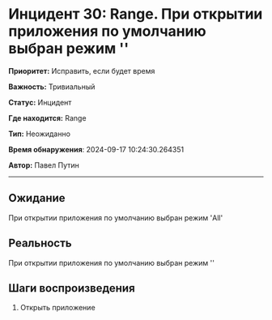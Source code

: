 # Инцидент 30: Range. При открытии приложения по умолчанию выбран режим '<None>'

**Приоритет:** Исправить, если будет время

**Важность:** Тривиальный

**Статус:** Инцидент

**Где находится:** Range

**Тип:** Неожиданно

**Время обнаружения**: 2024-09-17 10:24:30.264351

**Автор:** Павел Путин

--------------------

## Ожидание

При открытии приложения по умолчанию выбран режим 'All'

## Реальность

При открытии приложения по умолчанию выбран режим '<None>'

## Шаги воспроизведения

1. Открыть приложение

